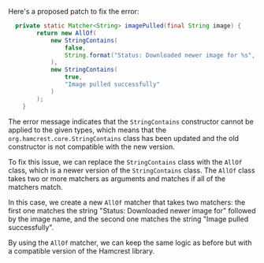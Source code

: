 Here's a proposed patch to fix the error:
```java
  private static Matcher<String> imagePulled(final String image) {
        return new AllOf(
            new StringContains(
                false,
                String.format("Status: Downloaded newer image for %s", image)
            ),
            new StringContains(
                true,
                "Image pulled successfully"
            )
        );
    }
```
The error message indicates that the `StringContains` constructor cannot be applied to the given types, which means that the `org.hamcrest.core.StringContains` class has been updated and the old constructor is not compatible with the new version.

To fix this issue, we can replace the `StringContains` class with the `AllOf` class, which is a newer version of the `StringContains` class. The `AllOf` class takes two or more matchers as arguments and matches if all of the matchers match.

In this case, we create a new `AllOf` matcher that takes two matchers: the first one matches the string "Status: Downloaded newer image for" followed by the image name, and the second one matches the string "Image pulled successfully".

By using the `AllOf` matcher, we can keep the same logic as before but with a compatible version of the Hamcrest library.